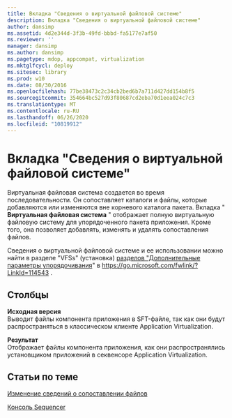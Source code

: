 ```yaml
---
title: Вкладка "Сведения о виртуальной файловой системе"
description: Вкладка "Сведения о виртуальной файловой системе"
author: dansimp
ms.assetid: 4d2e344d-3f3b-49fd-bbbd-fa5177e7af50
ms.reviewer: ''
manager: dansimp
ms.author: dansimp
ms.pagetype: mdop, appcompat, virtualization
ms.mktglfcycl: deploy
ms.sitesec: library
ms.prod: w10
ms.date: 08/30/2016
ms.openlocfilehash: 77be38473c2c34cb2bed6b7a711d427dd154b8f5
ms.sourcegitcommit: 354664bc527d93f80687cd2eba70d1eea024c7c3
ms.translationtype: MT
ms.contentlocale: ru-RU
ms.lasthandoff: 06/26/2020
ms.locfileid: "10819912"
---
```

# Вкладка "Сведения о виртуальной файловой системе"


Виртуальная файловая система создается во время последовательности. Он сопоставляет каталоги и файлы, которые добавляются или изменяются вне корневого каталога пакета. Вкладка " **Виртуальная файловая система** " отображает полную виртуальную файловую систему для упорядоченного пакета приложения. Кроме того, она позволяет добавлять, изменять и удалять сопоставления файлов.

Сведения о виртуальной файловой системе и ее использовании можно найти в разделе "VFSs" (установка) [разделов "Дополнительные параметры упорядочивания](https://go.microsoft.com/fwlink/?LinkId=114543)" в https://go.microsoft.com/fwlink/?LinkId=114543 .

## Столбцы


<a href="" id="from"></a>**Исходная версия**  
Выводит файлы компонента приложения в SFT-файле, так как они будут распространяться в классическом клиенте Application Virtualization.

<a href="" id="to"></a>**Результат**  
Отображает файлы компонента приложения, как они распространялись установщиком приложений в секвенсоре Application Virtualization.

## Статьи по теме


[Изменение сведений о сопоставлении файлов](how-to-modify-file-mapping-information.md)

[Консоль Sequencer](sequencer-console.md)

 

 





